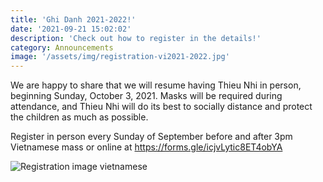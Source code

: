 ```yaml
---
title: 'Ghi Danh 2021-2022!'
date: '2021-09-21 15:02:02'
description: 'Check out how to register in the details!'
category: Announcements
image: '/assets/img/registration-vi2021-2022.jpg'
---
```


We are happy to share that we will resume having Thieu Nhi in person, beginning Sunday, October 3, 2021. Masks will be required during attendance, and Thieu Nhi will do its best to socially distance and protect the children as much as possible.

Register in person every Sunday of September before and after 3pm Vietnamese mass or online at https://forms.gle/icjvLytic8ET4obYA

![Registration image vietnamese](/assets/images/registration-vi2021-2022.jpg)
